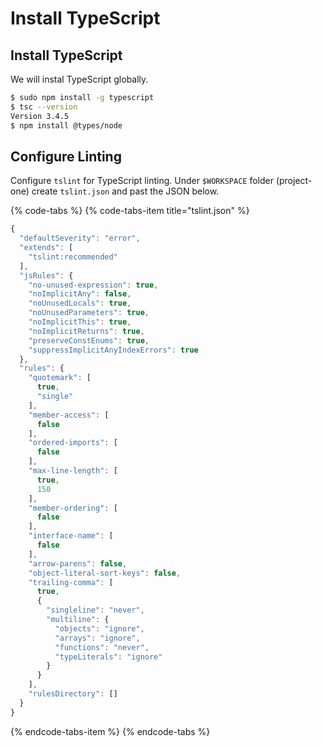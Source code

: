 # Install TypeScript

## Install TypeScript

We will instal TypeScript globally.

```bash
$ sudo npm install -g typescript
$ tsc --version
Version 3.4.5
$ npm install @types/node
```

## Configure Linting

Configure `tslint` for TypeScript linting. Under `$WORKSPACE` folder \(project-one\) create `tslint.json` and past the JSON below.

{% code-tabs %}
{% code-tabs-item title="tslint.json" %}
```javascript
{
  "defaultSeverity": "error",
  "extends": [
    "tslint:recommended"
  ],
  "jsRules": {
    "no-unused-expression": true,
    "noImplicitAny": false,
    "noUnusedLocals": true,
    "noUnusedParameters": true,
    "noImplicitThis": true,
    "noImplicitReturns": true,
    "preserveConstEnums": true,
    "suppressImplicitAnyIndexErrors": true
  },
  "rules": {
    "quotemark": [
      true,
      "single"
    ],
    "member-access": [
      false
    ],
    "ordered-imports": [
      false
    ],
    "max-line-length": [
      true,
      150
    ],
    "member-ordering": [
      false
    ],
    "interface-name": [
      false
    ],
    "arrow-parens": false,
    "object-literal-sort-keys": false,
    "trailing-comma": [
      true,
      {
        "singleline": "never",
        "multiline": {
          "objects": "ignore",
          "arrays": "ignore",
          "functions": "never",
          "typeLiterals": "ignore"
        }
      }
    ],
    "rulesDirectory": []
  }
}
```
{% endcode-tabs-item %}
{% endcode-tabs %}

